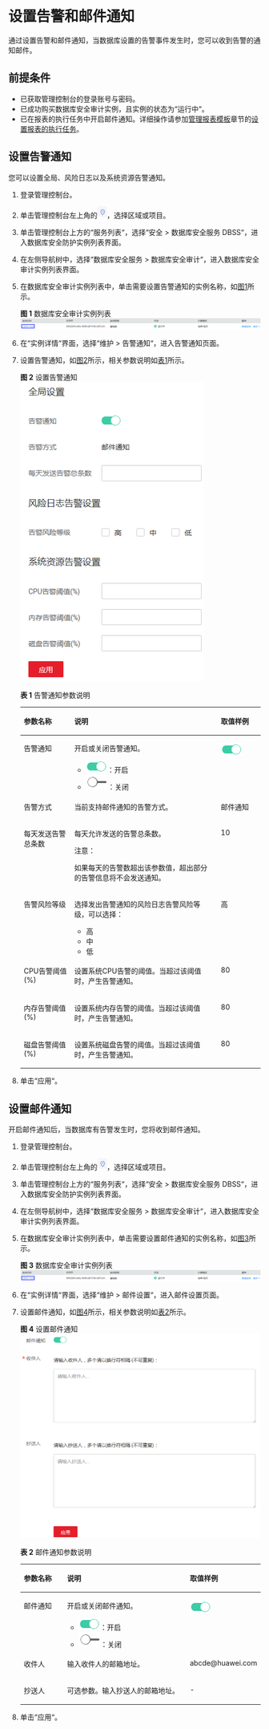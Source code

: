# 设置告警和邮件通知<a name="ZH-CN_TOPIC_0145057227"></a>

通过设置告警和邮件通知，当数据库设置的告警事件发生时，您可以收到告警的通知邮件。

## 前提条件<a name="section441811405410"></a>

-   已获取管理控制台的登录账号与密码。
-   已成功购买数据库安全审计实例，且实例的状态为“运行中“。
-   已在报表的执行任务中开启邮件通知。详细操作请参加[管理报表模板](管理报表模板.md)章节的[设置报表的执行任务](管理报表模板.md#section1281872920538)。

## 设置告警通知<a name="section1184104813347"></a>

您可以设置全局、风险日志以及系统资源告警通知。

1.  登录管理控制台。
2.  单击管理控制台左上角的![](figures/项目-0.png)，选择区域或项目。
3.  单击管理控制台上方的“服务列表“，选择“安全  \>  数据库安全服务 DBSS“，进入数据库安全防护实例列表界面。
4.  在左侧导航树中，选择“数据库安全服务  \>  数据库安全审计“，进入数据库安全审计实例列表界面。
5.  在数据库安全审计实例列表中，单击需要设置告警通知的实例名称，如[图1](#fig8936852123614)所示。

    **图 1**  数据库安全审计实例列表<a name="fig8936852123614"></a>  
    ![](figures/数据库安全审计实例列表.png "数据库安全审计实例列表")

6.  在“实例详情“界面，选择“维护  \>  告警通知“，进入告警通知页面。
7.  设置告警通知，如[图2](#fig139441652133611)所示，相关参数说明如[表1](#table29461252153613)所示。

    **图 2**  设置告警通知<a name="fig139441652133611"></a>  
    ![](figures/设置告警通知.png "设置告警通知")

    **表 1**  告警通知参数说明

    <a name="table29461252153613"></a>
    <table><thead align="left"><tr id="row7948205203612"><th class="cellrowborder" valign="top" width="21%" id="mcps1.2.4.1.1"><p id="p095017524368"><a name="p095017524368"></a><a name="p095017524368"></a>参数名称</p>
    </th>
    <th class="cellrowborder" valign="top" width="61%" id="mcps1.2.4.1.2"><p id="p895114521361"><a name="p895114521361"></a><a name="p895114521361"></a>说明</p>
    </th>
    <th class="cellrowborder" valign="top" width="18%" id="mcps1.2.4.1.3"><p id="p199523525366"><a name="p199523525366"></a><a name="p199523525366"></a>取值样例</p>
    </th>
    </tr>
    </thead>
    <tbody><tr id="row73171717462"><td class="cellrowborder" valign="top" width="21%" headers="mcps1.2.4.1.1 "><p id="p5317217166"><a name="p5317217166"></a><a name="p5317217166"></a>告警通知</p>
    </td>
    <td class="cellrowborder" valign="top" width="61%" headers="mcps1.2.4.1.2 "><p id="p1729810163917"><a name="p1729810163917"></a><a name="p1729810163917"></a>开启或关闭告警通知。</p>
    <a name="ul29616502620"></a><a name="ul29616502620"></a><ul id="ul29616502620"><li><a name="image89621501862"></a><a name="image89621501862"></a><span><img id="image89621501862" src="figures/开启-2.png"></span>：开启</li><li><a name="image8964205011610"></a><a name="image8964205011610"></a><span><img id="image8964205011610" src="figures/关闭-3.png"></span>：关闭</li></ul>
    </td>
    <td class="cellrowborder" valign="top" width="18%" headers="mcps1.2.4.1.3 "><p id="p1031714171566"><a name="p1031714171566"></a><a name="p1031714171566"></a><a name="image514520571862"></a><a name="image514520571862"></a><span><img id="image514520571862" src="figures/开启-4.png"></span></p>
    </td>
    </tr>
    <tr id="row5897125461117"><td class="cellrowborder" valign="top" width="21%" headers="mcps1.2.4.1.1 "><p id="p289712545118"><a name="p289712545118"></a><a name="p289712545118"></a>告警方式</p>
    </td>
    <td class="cellrowborder" valign="top" width="61%" headers="mcps1.2.4.1.2 "><p id="p108979542111"><a name="p108979542111"></a><a name="p108979542111"></a>当前支持邮件通知的告警方式。</p>
    </td>
    <td class="cellrowborder" valign="top" width="18%" headers="mcps1.2.4.1.3 "><p id="p78971654191112"><a name="p78971654191112"></a><a name="p78971654191112"></a>邮件通知</p>
    </td>
    </tr>
    <tr id="row1495265210362"><td class="cellrowborder" valign="top" width="21%" headers="mcps1.2.4.1.1 "><p id="p149534524364"><a name="p149534524364"></a><a name="p149534524364"></a>每天发送告警总条数</p>
    </td>
    <td class="cellrowborder" valign="top" width="61%" headers="mcps1.2.4.1.2 "><p id="p395420524364"><a name="p395420524364"></a><a name="p395420524364"></a>每天允许发送的告警总条数。</p>
    <div class="notice" id="note6297171931510"><a name="note6297171931510"></a><a name="note6297171931510"></a><span class="noticetitle"> 注意： </span><div class="noticebody"><p id="p1297219101514"><a name="p1297219101514"></a><a name="p1297219101514"></a>如果每天的告警数超出该参数值，超出部分的告警信息将不会发送通知。</p>
    </div></div>
    </td>
    <td class="cellrowborder" valign="top" width="18%" headers="mcps1.2.4.1.3 "><p id="p495713521365"><a name="p495713521365"></a><a name="p495713521365"></a>10</p>
    </td>
    </tr>
    <tr id="row995917529362"><td class="cellrowborder" valign="top" width="21%" headers="mcps1.2.4.1.1 "><p id="p20959145216368"><a name="p20959145216368"></a><a name="p20959145216368"></a>告警风险等级</p>
    </td>
    <td class="cellrowborder" valign="top" width="61%" headers="mcps1.2.4.1.2 "><p id="p12960125233614"><a name="p12960125233614"></a><a name="p12960125233614"></a>选择发出告警通知的风险日志告警风险等级，可以选择：</p>
    <a name="ul11951164818432"></a><a name="ul11951164818432"></a><ul id="ul11951164818432"><li>高</li><li>中</li><li>低</li></ul>
    </td>
    <td class="cellrowborder" valign="top" width="18%" headers="mcps1.2.4.1.3 "><p id="p149601652163619"><a name="p149601652163619"></a><a name="p149601652163619"></a>高</p>
    </td>
    </tr>
    <tr id="row3960852133616"><td class="cellrowborder" valign="top" width="21%" headers="mcps1.2.4.1.1 "><p id="p1960185211365"><a name="p1960185211365"></a><a name="p1960185211365"></a>CPU告警阈值(%)</p>
    </td>
    <td class="cellrowborder" valign="top" width="61%" headers="mcps1.2.4.1.2 "><p id="p7980183510454"><a name="p7980183510454"></a><a name="p7980183510454"></a>设置系统CPU告警的阈值。当超过该阈值时，产生告警通知。</p>
    </td>
    <td class="cellrowborder" valign="top" width="18%" headers="mcps1.2.4.1.3 "><p id="p196165217369"><a name="p196165217369"></a><a name="p196165217369"></a>80</p>
    </td>
    </tr>
    <tr id="row19470200440"><td class="cellrowborder" valign="top" width="21%" headers="mcps1.2.4.1.1 "><p id="p124702034416"><a name="p124702034416"></a><a name="p124702034416"></a>内存告警阈值(%)</p>
    </td>
    <td class="cellrowborder" valign="top" width="61%" headers="mcps1.2.4.1.2 "><p id="p64711016449"><a name="p64711016449"></a><a name="p64711016449"></a>设置系统内存告警的阈值。当超过该阈值时，产生告警通知。</p>
    </td>
    <td class="cellrowborder" valign="top" width="18%" headers="mcps1.2.4.1.3 "><p id="p154719013441"><a name="p154719013441"></a><a name="p154719013441"></a>80</p>
    </td>
    </tr>
    <tr id="row1743917410440"><td class="cellrowborder" valign="top" width="21%" headers="mcps1.2.4.1.1 "><p id="p1543920494411"><a name="p1543920494411"></a><a name="p1543920494411"></a>磁盘告警阈值(%)</p>
    </td>
    <td class="cellrowborder" valign="top" width="61%" headers="mcps1.2.4.1.2 "><p id="p8942134215454"><a name="p8942134215454"></a><a name="p8942134215454"></a>设置系统磁盘告警的阈值。当超过该阈值时，产生告警通知。</p>
    </td>
    <td class="cellrowborder" valign="top" width="18%" headers="mcps1.2.4.1.3 "><p id="p114391046444"><a name="p114391046444"></a><a name="p114391046444"></a>80</p>
    </td>
    </tr>
    </tbody>
    </table>

8.  单击“应用“。

## 设置邮件通知<a name="section1847204017578"></a>

开启邮件通知后，当数据库有告警发生时，您将收到邮件通知。

1.  登录管理控制台。
2.  单击管理控制台左上角的![](figures/项目-0.png)，选择区域或项目。
3.  单击管理控制台上方的“服务列表“，选择“安全  \>  数据库安全服务 DBSS“，进入数据库安全防护实例列表界面。
4.  在左侧导航树中，选择“数据库安全服务  \>  数据库安全审计“，进入数据库安全审计实例列表界面。
5.  在数据库安全审计实例列表中，单击需要设置邮件通知的实例名称，如[图3](#fig99553501795)所示。

    **图 3**  数据库安全审计实例列表<a name="fig99553501795"></a>  
    ![](figures/数据库安全审计实例列表.png "数据库安全审计实例列表")

6.  在“实例详情“界面，选择“维护  \>  邮件设置“，进入邮件设置页面。
7.  设置邮件通知，如[图4](#fig45721822818)所示，相关参数说明如[表2](#table4295843716304)所示。

    **图 4**  设置邮件通知<a name="fig45721822818"></a>  
    ![](figures/设置邮件通知.png "设置邮件通知")

    **表 2**  邮件通知参数说明

    <a name="table4295843716304"></a>
    <table><thead align="left"><tr id="row4338993216304"><th class="cellrowborder" valign="top" width="21%" id="mcps1.2.4.1.1"><p id="p2492361616304"><a name="p2492361616304"></a><a name="p2492361616304"></a>参数名称</p>
    </th>
    <th class="cellrowborder" valign="top" width="61%" id="mcps1.2.4.1.2"><p id="p554697916304"><a name="p554697916304"></a><a name="p554697916304"></a>说明</p>
    </th>
    <th class="cellrowborder" valign="top" width="18%" id="mcps1.2.4.1.3"><p id="p4665219216304"><a name="p4665219216304"></a><a name="p4665219216304"></a>取值样例</p>
    </th>
    </tr>
    </thead>
    <tbody><tr id="row1332204111319"><td class="cellrowborder" valign="top" width="21%" headers="mcps1.2.4.1.1 "><p id="p33321041237"><a name="p33321041237"></a><a name="p33321041237"></a>邮件通知</p>
    </td>
    <td class="cellrowborder" valign="top" width="61%" headers="mcps1.2.4.1.2 "><p id="p153321841736"><a name="p153321841736"></a><a name="p153321841736"></a>开启或关闭邮件通知。</p>
    <a name="ul934875119443"></a><a name="ul934875119443"></a><ul id="ul934875119443"><li><a name="zh-cn_topic_0145057227_image89621501862"></a><a name="zh-cn_topic_0145057227_image89621501862"></a><span><img id="zh-cn_topic_0145057227_image89621501862" src="figures/开启-5.png"></span>：开启</li><li><a name="zh-cn_topic_0145057227_image8964205011610"></a><a name="zh-cn_topic_0145057227_image8964205011610"></a><span><img id="zh-cn_topic_0145057227_image8964205011610" src="figures/关闭-6.png"></span>：关闭</li></ul>
    </td>
    <td class="cellrowborder" valign="top" width="18%" headers="mcps1.2.4.1.3 "><p id="p1215616575236"><a name="p1215616575236"></a><a name="p1215616575236"></a><a name="image1711473812458"></a><a name="image1711473812458"></a><span><img id="image1711473812458" src="figures/开启-7.png"></span></p>
    </td>
    </tr>
    <tr id="row177601257112915"><td class="cellrowborder" valign="top" width="21%" headers="mcps1.2.4.1.1 "><p id="p137601957182910"><a name="p137601957182910"></a><a name="p137601957182910"></a>收件人</p>
    </td>
    <td class="cellrowborder" valign="top" width="61%" headers="mcps1.2.4.1.2 "><p id="p17760145712293"><a name="p17760145712293"></a><a name="p17760145712293"></a>输入收件人的邮箱地址。</p>
    </td>
    <td class="cellrowborder" valign="top" width="18%" headers="mcps1.2.4.1.3 "><p id="p1076010574298"><a name="p1076010574298"></a><a name="p1076010574298"></a>abcde@huawei.com</p>
    </td>
    </tr>
    <tr id="row0860165713317"><td class="cellrowborder" valign="top" width="21%" headers="mcps1.2.4.1.1 "><p id="p12331342414"><a name="p12331342414"></a><a name="p12331342414"></a>抄送人</p>
    </td>
    <td class="cellrowborder" valign="top" width="61%" headers="mcps1.2.4.1.2 "><p id="p17861057634"><a name="p17861057634"></a><a name="p17861057634"></a>可选参数。输入抄送人的邮箱地址。</p>
    </td>
    <td class="cellrowborder" valign="top" width="18%" headers="mcps1.2.4.1.3 "><p id="p198613573313"><a name="p198613573313"></a><a name="p198613573313"></a>-</p>
    </td>
    </tr>
    </tbody>
    </table>

8.  单击“应用“。

